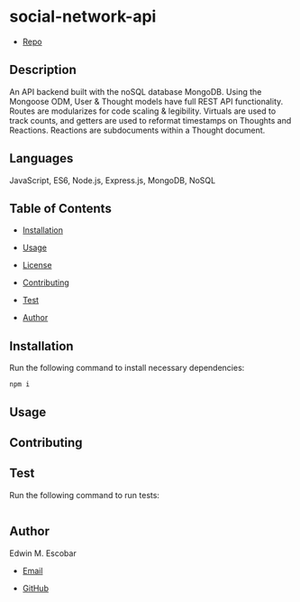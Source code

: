 
# social-network-api

  * [Repo](https://github.com/escowin/social-network-api)

  
  
## Description

  An API backend built with the noSQL database MongoDB. Using the Mongoose ODM,  User & Thought models have full REST API functionality. Routes are modularizes for code scaling & legibility. Virtuals are used to track counts, and getters are used to reformat timestamps on Thoughts and Reactions. Reactions are subdocuments within a Thought document.

## Languages

  JavaScript, ES6, Node.js, Express.js, MongoDB, NoSQL

## Table of Contents

  * [Installation](#installation)

  * [Usage](#usage)
  
  * [License](#license)

  * [Contributing](#contributing)

  * [Test](#test)

  * [Author](#author)

## Installation

  Run the following command to install necessary dependencies:

  ```
  npm i
  ```

## Usage

  


## Contributing

  

## Test
  
  Run the following command to run tests:
  ```
  
  ```

## Author

  Edwin M. Escobar

  * [Email](mailto:edwin@escowinart.com)

  * [GitHub](https://github.com/escowin)
